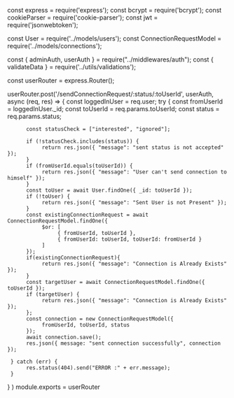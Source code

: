 const express = require('express');
const bcrypt = require('bcrypt');
const cookieParser = require('cookie-parser');
const jwt = require('jsonwebtoken');

const User = require('../models/users');
const ConnectionRequestModel = require('../models/connections');

const { adminAuth, userAuth } = require("../middlewares/auth");
const { validateData } = require('../utils/validations');

const userRouter = express.Router();

userRouter.post('/sendConnectionRequest/:status/:toUserId', userAuth, async (req, res) => {
     const loggedInUser = req.user;
     try {
          const fromUserId = loggedInUser._id;
          const toUserId = req.params.toUserId;
          const status = req.params.status;

          const statusCheck = ["interested", "ignored"];

          if (!statusCheck.includes(status)) {
               return res.json({ "message": "sent status is not accepted" });
          }
          if (fromUserId.equals(toUserId)) {
               return res.json({ "message": "User can't send connection to himself" });
          }
          const toUser = await User.findOne({ _id: toUserId });
          if (!toUser) {
               return res.json({ "message": "Sent User is not Present" });
          }
          const existingConnectionRequest = await ConnectionRequestModel.findOne({
               $or: [
                    { fromUserId, toUserId },
                    { fromUserId: toUserId, toUserId: fromUserId }
               ]
          });
          if(existingConnectionRequest){
               return res.json({ "message": "Connection is Already Exists" });
          }
          const targetUser = await ConnectionRequestModel.findOne({ toUserId });
          if (targetUser) {
               return res.json({ "message": "Connection is Already Exists" });
          };
          const connection = new ConnectionRequestModel({
               fromUserId, toUserId, status
          });
          await connection.save();
          res.json({ message: "sent connection successfully", connection });

     } catch (err) {
          res.status(404).send("ERROR :" + err.message);
     }
}
)
module.exports = userRouter